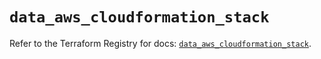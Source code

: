 # `data_aws_cloudformation_stack`

Refer to the Terraform Registry for docs: [`data_aws_cloudformation_stack`](https://registry.terraform.io/providers/hashicorp/aws/4.67.0/docs/data-sources/cloudformation_stack).
